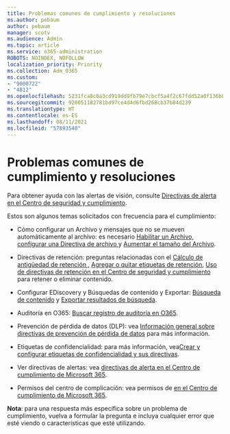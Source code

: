 ```yaml
---
title: Problemas comunes de cumplimiento y resoluciones
ms.author: pebaum
author: pebaum
manager: scotv
ms.audience: Admin
ms.topic: article
ms.service: o365-administration
ROBOTS: NOINDEX, NOFOLLOW
localization_priority: Priority
ms.collection: Adm_O365
ms.custom:
- "9000722"
- "4812"
ms.openlocfilehash: 5231fca8c0a3cd919dd9fb79e7cbcf5a4f2c67fdd52a0f136b87e9331a3d6c44
ms.sourcegitcommit: 920051182781bd97ce4d4d6fbd268cb37b84d239
ms.translationtype: HT
ms.contentlocale: es-ES
ms.lasthandoff: 08/11/2021
ms.locfileid: "57893540"
---
```

# <a name="compliance-common-issues-and-resolutions"></a>Problemas comunes de cumplimiento y resoluciones

Para obtener ayuda con las alertas de visión, consulte [Directivas de alerta en el Centro de seguridad y cumplimiento](https://docs.microsoft.com/microsoft-365/compliance/alert-policies).

Estos son algunos temas solicitados con frecuencia para el cumplimiento:

- Cómo configurar un Archivo y mensajes que no se mueven automáticamente al archivo: es necesario [Habilitar un Archivo, configurar una Directiva de archivo ](https://docs.microsoft.com/microsoft-365/compliance/set-up-an-archive-and-deletion-policy-for-mailboxes) y [Aumentar el tamaño del Archivo](https://docs.microsoft.com/microsoft-365/compliance/enable-unlimited-archiving).

- Directivas de retención: preguntas relacionadas con el [Cálculo de antigüedad de retención ](https://docs.microsoft.com/exchange/security-and-compliance/messaging-records-management/retention-age), [Agregar o quitar etiquetas de retención](https://docs.microsoft.com/exchange/security-and-compliance/messaging-records-management/add-or-remove-retention-tags), [Uso de directivas de retención en el Centro de seguridad y cumplimiento](https://docs.microsoft.com/exchange/security-and-compliance/messaging-records-management/create-a-retention-policy) para retener o eliminar contenido.

- Configurar EDiscovery y Búsquedas de contenido y Exportar: [Búsqueda de contenido](https://docs.microsoft.com/microsoft-365/compliance/content-search) y [ Exportar resultados de búsqueda](https://docs.microsoft.com/microsoft-365/compliance/export-search-results).

- Auditoría en O365: [Buscar registro de auditoría en O365](https://docs.microsoft.com/microsoft-365/compliance/search-the-audit-log-in-security-and-compliance).

- Prevención de pérdida de datos (DLP): vea [Información general sobre directivas de prevención de pérdida de datos](https://docs.microsoft.com/microsoft-365/compliance/data-loss-prevention-policies) para más información.
 
- Etiquetas de confidencialidad: para más información, vea[Crear y configurar etiquetas de confidencialidad y sus directivas](https://docs.microsoft.com/microsoft-365/compliance/create-sensitivity-labels).

- Ver directivas de alertas: vea [directivas de alerta en el Centro de cumplimiento de Microsoft 365](https://docs.microsoft.com/microsoft-365/compliance/alert-policies).

- Permisos del centro de complicación: vea permisos de [en el Centro de cumplimiento de Microsoft 365](https://docs.microsoft.com/microsoft-365/compliance/microsoft-365-compliance-center-permissions).

**Nota**: para una respuesta más específica sobre un problema de cumplimiento, vuelva a formular la pregunta e incluya cualquier error que esté viendo o características que esté utilizando.
